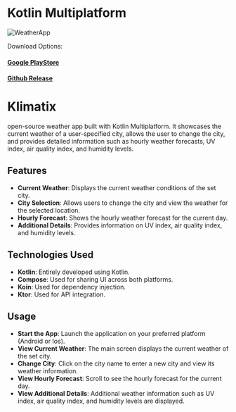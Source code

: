 # Kotlin Multiplatform

![WeatherApp](https://raw.githubusercontent.com/yeshuwahane/WeatherAppCmm/main/screenshots/weatherApp.png)


Download Options: 
#### <a href="https://play.google.com/store/apps/details?id=org.yeshuwahane.weather"> Google PlayStore<a>
#### <a href="https://github.com/yeshuwahane/Klimatix/releases/tag/release"> Github Release<a>


# Klimatix

open-source weather app built with Kotlin Multiplatform. It showcases the current weather of a user-specified city, allows the user to change the city, and provides detailed information such as hourly weather forecasts, UV index, air quality index, and humidity levels.

## Features

- **Current Weather**: Displays the current weather conditions of the set city.
- **City Selection**: Allows users to change the city and view the weather for the selected location.
- **Hourly Forecast**: Shows the hourly weather forecast for the current day.
- **Additional Details**: Provides information on UV index, air quality index, and humidity levels.

## Technologies Used

- **Kotlin**: Entirely developed using Kotlin.
- **Compose**: Used for sharing UI across both platforms.
- **Koin**: Used for dependency injection.
- **Ktor**: Used for API integration.


## Usage

- **Start the App**: Launch the application on your preferred platform (Android or Ios).
- **View Current Weather**: The main screen displays the current weather of the set city.
- **Change City**: Click on the city name to enter a new city and view its weather information.
- **View Hourly Forecast**: Scroll to see the hourly forecast for the current day.
- **View Additional Details**: Additional weather information such as UV index, air quality index, and humidity levels are displayed.
